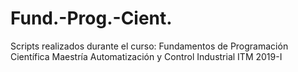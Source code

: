 # Fund.-Prog.-Cient.
Scripts realizados durante el curso: Fundamentos de Programación Científica
Maestría Automatización y Control Industrial ITM 2019-I
